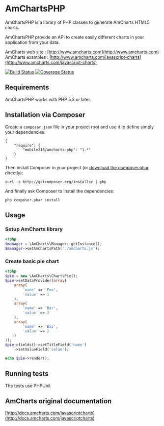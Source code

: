 AmChartsPHP
===========

AmChartsPHP is a library of PHP classes to generate AmCharts HTML5 charts.

AmChartsPHP provide an API to create easily different charts in your application from your data.

AmCharts web site : [http://www.amcharts.com](http://www.amcharts.com)
AmCharts examples : [http://www.amcharts.com/javascript-charts](http://www.amcharts.com/javascript-charts)

[![Build Status](https://secure.travis-ci.org/mobile215/AmChartsPHP.png?branch=master)](http://travis-ci.org/mobile215/AmChartsPHP)
[![Coverage Status](https://coveralls.io/repos/mobile215/AmChartsPHP/badge.png?branch=master)](https://coveralls.io/r/mobile215/AmChartsPHP)

Requirements
------------

AmChartsPHP works with PHP 5.3 or later.

Installation via Composer
-----------------------

Create a `composer.json` file in your project root and use it to define simply your dependencies:

	{
        "require": {
        	"mobile215/amcharts-php": "1.*"
    	}
	}

Then install Composer in your project (or [download the composer.phar][1] directly):

    curl -s http://getcomposer.org/installer | php

And finally ask Composer to install the dependencies:

    php composer.phar install

Usage
-----

### Setup AmCharts library

```php
<?php
$manager = \AmCharts\Manager::getInstance();
$manager->setAmChartsPath('./amcharts.js');
```

### Create basic pie chart

```php
<?php
$pie = new \AmCharts\Chart\Pie();
$pie->setDataProvider(array(
    array(
        'name' => 'Foo',
        'value' => 1
    ),
    array(
        'name' => 'Bar',
        'value' => 3
    ),
    array(
        'name' => 'Baz',
        'value' => 2
    )
));
$pie->fields()->setTitleField('name')
    ->setValueField('value');

echo $pie->render();
```

Running tests
-------------

The tests use PHPUnit

AmCharts original documentation
-------------------------------

[http://docs.amcharts.com/javascriptcharts](http://docs.amcharts.com/javascriptcharts)


 [1]: http://getcomposer.org/composer.phar
